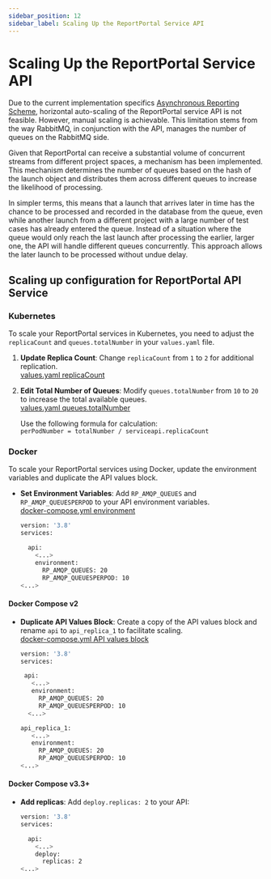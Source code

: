 ```yaml
---
sidebar_position: 12
sidebar_label: Scaling Up the ReportPortal Service API
---
```


# Scaling Up the ReportPortal Service API

Due to the current implementation specifics [Asynchronous Reporting Scheme](/developers-guides/AsynchronousReporting#scheme), horizontal auto-scaling of the ReportPortal service API is not feasible. However, manual scaling is achievable. This limitation stems from the way RabbitMQ, in conjunction with the API, manages the number of queues on the RabbitMQ side.

Given that ReportPortal can receive a substantial volume of concurrent streams from different project spaces, a mechanism has been implemented. This mechanism determines the number of queues based on the hash of the launch object and distributes them across different queues to increase the likelihood of processing.

In simpler terms, this means that a launch that arrives later in time has the chance to be processed and recorded in the database from the queue, even while another launch from a different project with a large number of test cases has already entered the queue. Instead of a situation where the queue would only reach the last launch after processing the earlier, larger one, the API will handle different queues concurrently. This approach allows the later launch to be processed without undue delay.

## Scaling up configuration for ReportPortal API Service

### Kubernetes

To scale your ReportPortal services in Kubernetes, you need to adjust the `replicaCount` and `queues.totalNumber` in your `values.yaml` file.

1. **Update Replica Count**:
   Change `replicaCount` from `1` to `2` for additional replication.<br />
   [values.yaml replicaCount](https://github.com/reportportal/kubernetes/blob/master/reportportal/values.yaml#L73)

2. **Edit Total Number of Queues**:
   Modify `queues.totalNumber` from `10` to `20` to increase the total available queues.<br />
   [values.yaml queues.totalNumber](https://github.com/reportportal/kubernetes/blob/master/reportportal/values.yaml#L139)

   Use the following formula for calculation:<br />
   `perPodNumber = totalNumber / serviceapi.replicaCount`

### Docker

To scale your ReportPortal services using Docker, update the environment variables and duplicate the API values block.

- **Set Environment Variables**:
   Add `RP_AMQP_QUEUES` and `RP_AMQP_QUEUESPERPOD` to your API environment variables.<br />
   [docker-compose.yml environment](https://github.com/reportportal/reportportal/blob/v23.2/docker-compose.yml#L202)<br />
   ```bash
   version: '3.8'
   services:
   
     api:
       <...>
       environment:
         RP_AMQP_QUEUES: 20
         RP_AMQP_QUEUESPERPOD: 10
   <...>
   ```

#### Docker Compose v2
- **Duplicate API Values Block**:
   Create a copy of the API values block and rename `api` to `api_replica_1` to facilitate scaling.<br />
   [docker-compose.yml API values block](https://github.com/reportportal/reportportal/blob/v23.2/docker-compose.yml#L191-L241)<br />
    ```bash
   version: '3.8'
   services:
   
     api:
       <...>
       environment:
         RP_AMQP_QUEUES: 20
         RP_AMQP_QUEUESPERPOD: 10
      <...>

    api_replica_1:
       <...>
       environment:
         RP_AMQP_QUEUES: 20
         RP_AMQP_QUEUESPERPOD: 10
    <...>
   ```
    
#### Docker Compose v3.3+
- **Add replicas**:
   Add `deploy.replicas: 2` to your API:
   ```bash
   version: '3.8'
   services:
   
     api:
       <...>
       deploy:
         replicas: 2
   <...>
   ```
